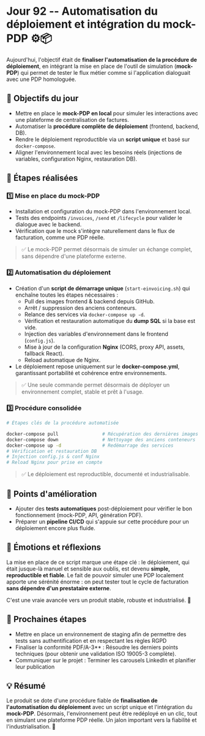 # Jour 92 -- Automatisation du déploiement et intégration du mock-PDP ⚙️📦

Aujourd'hui, l'objectif était de **finaliser l'automatisation de la procédure de déploiement**, en intégrant la mise en place de l'outil de simulation (**mock-PDP**) qui permet de tester le flux métier comme si l'application dialoguait avec une PDP homologuée.

## 🔹 Objectifs du jour

-   Mettre en place le **mock-PDP en local** pour simuler les interactions avec une plateforme de centralisation de factures.
-   Automatiser la **procédure complète de déploiement** (frontend, backend, DB).
-   Rendre le déploiement reproductible via un **script unique** et basé sur `docker-compose`.
-   Aligner l'environnement local avec les besoins réels (injections de variables, configuration Nginx, restauration DB).

## 🔹 Étapes réalisées

### 1️⃣ Mise en place du mock-PDP

-   Installation et configuration du mock-PDP dans l'environnement local.
-   Tests des endpoints `/invoices`, `/send` et `/lifecycle` pour valider le dialogue avec le backend.
-   Vérification que le mock s'intègre naturellement dans le flux de facturation, comme une PDP réelle.

> ✅ Le mock-PDP permet désormais de simuler un échange complet, sans dépendre d'une plateforme externe.

### 2️⃣ Automatisation du déploiement

-   Création d'un **script de démarrage unique** (`start-einvoicing.sh`) qui enchaîne toutes les étapes nécessaires :
    -   Pull des images frontend & backend depuis GitHub.
    -   Arrêt / suppression des anciens conteneurs.
    -   Relance des services via `docker-compose up -d`.
    -   Vérification et restauration automatique du **dump SQL** si la base est vide.
    -   Injection des variables d'environnement dans le frontend (`config.js`).
    -   Mise à jour de la configuration **Nginx** (CORS, proxy API, assets, fallback React).
    -   Reload automatique de Nginx.
-   Le déploiement repose uniquement sur le **docker-compose.yml**, garantissant portabilité et cohérence entre environnements.

> ✅ Une seule commande permet désormais de déployer un environnement complet, stable et prêt à l'usage.

### 3️⃣ Procédure consolidée

``` bash
# Étapes clés de la procédure automatisée

docker-compose pull                # Récupération des dernières images
docker-compose down                # Nettoyage des anciens conteneurs
docker-compose up -d               # Redémarrage des services
# Vérification et restauration DB
# Injection config.js & conf Nginx
# Reload Nginx pour prise en compte
```

> ✅ Le déploiement est reproductible, documenté et industrialisable.

## 🔹 Points d'amélioration
-   Ajouter des **tests automatiques** post-déploiement pour vérifier le bon fonctionnement (mock-PDP, API, génération PDF).
-   Préparer un **pipeline CI/CD** qui s'appuie sur cette procédure pour un déploiement encore plus fluide.

## 🔹 Émotions et réflexions
La mise en place de ce script marque une étape clé : le déploiement, qui était jusque-là manuel et sensible aux oublis, est devenu **simple, reproductible et fiable**.
Le fait de pouvoir simuler une PDP localement apporte une sérénité énorme : on peut tester tout le cycle de facturation **sans dépendre d'un prestataire externe**.

C'est une vraie avancée vers un produit stable, robuste et industrialisé. 🚀

## 🔹 Prochaines étapes
- Mettre en place un environnement de staging afin de permettre des tests sans authentification et en respectant les règles RGPD
- Finaliser la conformité PDF/A-3** : Résoudre les derniers points techniques (pour obtenir une validation ISO 19005-3 complète).
- Communiquer sur le projet : Terminer les carousels LinkedIn et planifier leur publication


## 💡 **Résumé**

Le produit se dote d'une procédure fiable de **finalisation de l'automatisation du déploiement** avec un script unique et l'intégration du **mock-PDP**. Désormais, l'environnement peut être redéployé en un clic, tout en simulant une plateforme PDP réelle. Un jalon important vers la fiabilité et l'industrialisation. 🎯